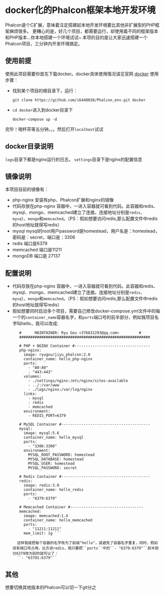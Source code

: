 # docker化的Phalcon框架本地开发环境
  Phalcon是个C扩展，意味着注定搭建起本地开发环境要比其他非扩展型的PHP框架麻烦很多。
  更糟心的是，好几个项目，都需要运行，却使用着不同的框架版本和PHP版本...你本地搭建一个环境试试~
  本项的目的是让大家迅速搭建一个Phalcon项目，三分钟内开发环境搞定。
## 使用前提
  使用此项目需要你首先下载docker。docker具体使用情况请见官网 [docker](https://www.docker.com)
  使用步骤：
  + 找到某个项目的根目录下，运行：
    
    ```git clone https://github.com/i6448038/Phalcon_env.git docker```
  
  + ``cd docker``进入到docker目录下
    
    ```docker-compose up -d```
  
  完毕！喝杯茶等五分钟。。。然后打开``localhost``试试
  
## docker目录说明
  ``logs``目录下都是nginx运行的日志。
  ``settings``目录下是nginx的配置信息

## 镜像说明
  本项目目前的镜像有：
  + php-nginx 安装有php、Phalcon扩展和nginx的镜像
  + 代码存放在php-nginx 容器中，一进入容器就可看到代码。此容器和redis、mysql、mongo、memcached建立了连接。连接地址分别是``redis``、
  ``mysql``、``mongo``和``memcached``。（PS：假如想要访问redis,那么配置文件中redis的host地址就得写redis）
  + mysql mysql的root用户password是homestead，用户名是：homestead，密码是：secret，端口是：3306
  + redis 端口是6379
  + memcached 端口是11211
  + mongoDB 端口是 27137

## 配置说明
  + 代码存放在php-nginx 容器中，一进入容器就可看到代码。此容器和redis、mysql、mongo、memcached建立了连接。连接地址分别是``redis``、
   ``mysql``、``mongo``和``memcached``。（PS：假如想要访问redis,那么配置文件中redis的host地址就得写redis）
  + 假如想要同时启动多个项目，需要自己修改docker-compose.yml文件中的每一个的``container_name``容器名字，和``ports``端口号的前半部分，例如我项目名字叫hello，我可以改成:
    ```###########################################################
       #      MAINTAINER: Ryu Gou <376832293@qq.com>         #
       ###########################################################
       
       # PHP + NGINX Container #----------------------------------
       php-nginx:
         image: ryugou/jiyu_phalcon:2.0
         container_name: hello_php-nginx
         ports:
           - "80:80"
           - "443:443"  
         volumes:
           - ./settings/nginx:/etc/nginx/sites-available
           - ../:/var/www
           - ./logs/nginx:/var/log/nginx
         links:
           - mysql
           - redis
           - memcached  
         environment:
           - REDIS_PORT=6379
       
       # MySQL Container #----------------------------------------
       mysql:
         image: mysql:5.6
         container_name: hello_mysql
         ports:
           - "3306:3306"
         environment:
           MYSQL_ROOT_PASSWORD: homestead
           MYSQL_DATABASE: homestead
           MYSQL_USER: homestead
           MYSQL_PASSWORD: secret
       
       # Redis Container #----------------------------------------
       redis:
         image: redis:3.0
         container_name: hello_redis
         ports:
           - "6379:6379"
       
       # Memcached Container #---------------------------------
       memcached:
         image: memcached:1.4
         container_name: hello_memcached
         ports:
           - "11211:11211"
         mem_limit: 1g ```
      
      这样我就把每个容器的名字改为了前缀"hello"，就避免了容器名字重复，同时，假如说有端口号占用，比方说redis，我只要把``ports``中的``- "6379:6379"``前半部分6379改为别的就可以了：
      ``- "63791:6379"``         

## 其他
  想要切换其他版本的Phalcon可以切一下git分之  
         
         
         
           
         
           
       
               
         
